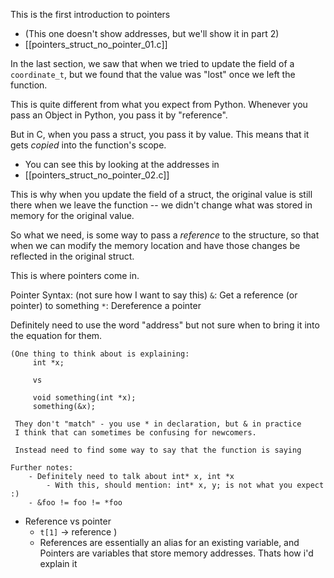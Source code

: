 
This is the first introduction to pointers
- (This one doesn't show addresses, but we'll show it in part 2)
-  [[pointers_struct_no_pointer_01.c]]

In the last section, we saw that when we tried to update the field of a `coordinate_t`, but we found that the value was "lost" once we left the function.

This is quite different from what you expect from Python. Whenever you pass an Object in Python, you pass it by "reference".

But in C, when you pass a struct, you pass it by value. This means that it gets *copied* into the function's scope.

- You can see this by looking at the addresses in
- [[pointers_struct_no_pointer_02.c]]

This is why when you update the field of a struct, the original value is still there when we leave the function -- we didn't change what was stored in memory for the original value.

So what we need, is some way to pass a *reference* to the structure, so that when we can modify the memory location and have those changes be reflected in the original struct.

This is where pointers come in.

Pointer Syntax: (not sure how I want to say this)
 `&`: Get a reference (or pointer) to something
 `*`: Dereference a pointer

Definitely need to use the word "address" but not sure when
to bring it into the equation for them.

```
(One thing to think about is explaining:
     int *x;

     vs

     void something(int *x);
     something(&x);

 They don't "match" - you use * in declaration, but & in practice
 I think that can sometimes be confusing for newcomers.

 Instead need to find some way to say that the function is saying
```



 ```
 Further notes:
     - Definitely need to talk about int* x, int *x
         - With this, should mention: int* x, y; is not what you expect :)
     - &foo != foo != *foo
```




- Reference vs pointer
	- `t[1]` -> reference )
	- References are essentially an alias for an existing variable, and Pointers are variables that store memory addresses. Thats how i'd explain it
